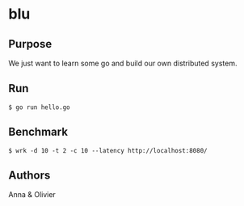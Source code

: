 # blu

## Purpose
We just want to learn some go and build our own distributed system.

## Run
`$ go run hello.go`

## Benchmark
`$ wrk -d 10 -t 2 -c 10 --latency http://localhost:8080/`

## Authors
Anna & Olivier